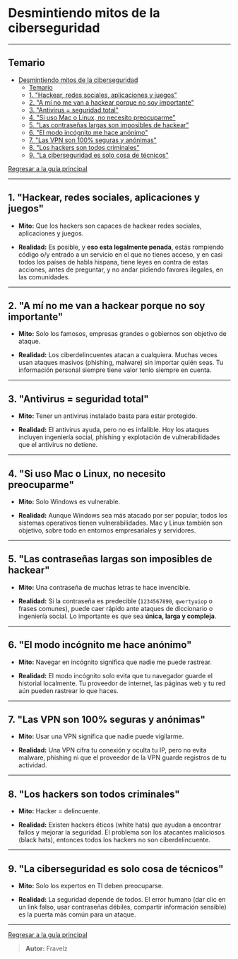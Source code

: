 # Desmintiendo mitos de la ciberseguridad

---

## Temario

- [Desmintiendo mitos de la ciberseguridad](#desmintiendo-mitos-de-la-ciberseguridad)
  - [Temario](#temario)
  - [1. "Hackear, redes sociales, aplicaciones y juegos"](#1-hackear-redes-sociales-aplicaciones-y-juegos)
  - [2. "A mí no me van a hackear porque no soy importante"](#2-a-mí-no-me-van-a-hackear-porque-no-soy-importante)
  - [3. "Antivirus = seguridad total"](#3-antivirus--seguridad-total)
  - [4. "Si uso Mac o Linux, no necesito preocuparme"](#4-si-uso-mac-o-linux-no-necesito-preocuparme)
  - [5. "Las contraseñas largas son imposibles de hackear"](#5-las-contraseñas-largas-son-imposibles-de-hackear)
  - [6. "El modo incógnito me hace anónimo"](#6-el-modo-incógnito-me-hace-anónimo)
  - [7. "Las VPN son 100% seguras y anónimas"](#7-las-vpn-son-100-seguras-y-anónimas)
  - [8. "Los hackers son todos criminales"](#8-los-hackers-son-todos-criminales)
  - [9. "La ciberseguridad es solo cosa de técnicos"](#9-la-ciberseguridad-es-solo-cosa-de-técnicos)

[Regresar a la guía principal](./../readme.md#temario)

---

## 1. "Hackear, redes sociales, aplicaciones y juegos"

- **Mito:** Que los hackers son capaces de hackear redes sociales, aplicaciones y juegos.

- **Realidad:** Es posible, y **eso esta legalmente penada**, estás rompiendo código o/y entrado a un servicio en el que no tienes acceso, y en casi todos los países de habla hispana, tiene leyes en contra de estas acciones, antes de preguntar, y no andar pidiendo favores ilegales, en las comunidades.

---

## 2. "A mí no me van a hackear porque no soy importante"

- **Mito:** Solo los famosos, empresas grandes o gobiernos son objetivo de ataque.

- **Realidad:** Los ciberdelincuentes atacan a cualquiera. Muchas veces usan ataques masivos (phishing, malware) sin importar quién seas. Tu información personal siempre tiene valor tenlo siempre en cuenta.

---

## 3. "Antivirus = seguridad total"

- **Mito:** Tener un antivirus instalado basta para estar protegido.

- **Realidad:** El antivirus ayuda, pero no es infalible. Hoy los ataques incluyen ingeniería social, phishing y explotación de vulnerabilidades que el antivirus no detiene.

---

## 4. "Si uso Mac o Linux, no necesito preocuparme"

- **Mito:** Solo Windows es vulnerable.

- **Realidad:** Aunque Windows sea más atacado por ser popular, todos los sistemas operativos tienen vulnerabilidades. Mac y Linux también son objetivo, sobre todo en entornos empresariales y servidores.

---

## 5. "Las contraseñas largas son imposibles de hackear"

- **Mito:** Una contraseña de muchas letras te hace invencible.

- **Realidad:** Si la contraseña es predecible (`1234567890`, `qwertyuiop` o frases comunes), puede caer rápido ante ataques de diccionario o ingeniería social. Lo importante es que sea **única, larga y compleja**.

---

## 6. "El modo incógnito me hace anónimo"

- **Mito:** Navegar en incógnito significa que nadie me puede rastrear.

- **Realidad:** El modo incógnito solo evita que tu navegador guarde el historial localmente. Tu proveedor de internet, las páginas web y tu red aún pueden rastrear lo que haces.

---

## 7. "Las VPN son 100% seguras y anónimas"

- **Mito:** Usar una VPN significa que nadie puede vigilarme.

- **Realidad:** Una VPN cifra tu conexión y oculta tu IP, pero no evita malware, phishing ni que el proveedor de la VPN guarde registros de tu actividad.

---

## 8. "Los hackers son todos criminales"

- **Mito:** Hacker = delincuente.

- **Realidad:** Existen hackers éticos (white hats) que ayudan a encontrar fallos y mejorar la seguridad. El problema son los atacantes maliciosos (black hats), entonces todos los hackers no son ciberdelincuente.

---

## 9. "La ciberseguridad es solo cosa de técnicos"

- **Mito:** Solo los expertos en TI deben preocuparse.

- **Realidad:** La seguridad depende de todos. El error humano (dar clic en un link falso, usar contraseñas débiles, compartir información sensible) es la puerta más común para un ataque.

---

[Regresar a la guía principal](./../readme.md#temario)

> **Autor:** Fravelz
